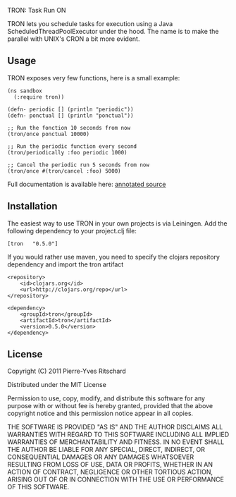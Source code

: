 TRON: Task Run ON

TRON lets you schedule tasks for execution using a Java
ScheduledThreadPoolExecutor under the hood. The name is
to make the parallel with UNIX's CRON a bit more evident.

## Usage

TRON exposes very few functions, here is a small example:

    (ns sandbox
      (:require tron))

    (defn- periodic [] (println "periodic"))
    (defn- ponctual [] (println "ponctual"))

    ;; Run the fonction 10 seconds from now
    (tron/once ponctual 10000) 

    ;; Run the periodic function every second
    (tron/periodically :foo periodic 1000)

    ;; Cancel the periodic run 5 seconds from now
    (tron/once #(tron/cancel :foo) 5000)

Full documentation is available here:
[annotated source](http://pyr.github.com/tron)

## Installation

The easiest way to use TRON in your own projects is via Leiningen.
Add the following dependency to your project.clj file:

    [tron   "0.5.0"]

If you would rather use maven, you need to specify the clojars
repository dependency and import the tron artifact

    <repository>
        <id>clojars.org</id>
        <url>http://clojars.org/repo</url>
    </repository>
     
    <dependency>
        <groupId>tron</groupId>
        <artifactId>tron</artifactId>
        <version>0.5.0</version>
    </dependency>

## License

Copyright (C) 2011 Pierre-Yves Ritschard

Distributed under the MIT License

Permission to use, copy, modify, and distribute this software for any
purpose with or without fee is hereby granted, provided that the above
copyright notice and this permission notice appear in all copies.

THE SOFTWARE IS PROVIDED "AS IS" AND THE AUTHOR DISCLAIMS ALL WARRANTIES
WITH REGARD TO THIS SOFTWARE INCLUDING ALL IMPLIED WARRANTIES OF
MERCHANTABILITY AND FITNESS. IN NO EVENT SHALL THE AUTHOR BE LIABLE FOR
ANY SPECIAL, DIRECT, INDIRECT, OR CONSEQUENTIAL DAMAGES OR ANY DAMAGES
WHATSOEVER RESULTING FROM LOSS OF USE, DATA OR PROFITS, WHETHER IN AN
ACTION OF CONTRACT, NEGLIGENCE OR OTHER TORTIOUS ACTION, ARISING OUT OF
OR IN CONNECTION WITH THE USE OR PERFORMANCE OF THIS SOFTWARE.
